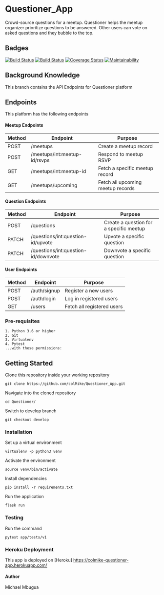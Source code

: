 # Questioner_App
Crowd-source questions for a meetup. Questioner helps the meetup organizer prioritize questions to be answered. Other users can vote on asked questions and they bubble to the top.

## Badges
[![Build Status](https://travis-ci.com/colMike/Questioner_App.svg?branch=develop)](https://travis-ci.com/colMike/Questioner_App)
[![Build Status](https://travis-ci.org/colMike/Questioner_App.svg?branch=develop)](https://travis-ci.org/colMike/Questioner_App)
[![Coverage Status](https://coveralls.io/repos/github/colMike/Questioner_App/badge.svg?branch=develop)](https://coveralls.io/github/colMike/Questioner_App?branch=develop)
[![Maintainability](https://api.codeclimate.com/v1/badges/50cb2021e6e046611714/maintainability)](https://codeclimate.com/github/colMike/Questioner_App/maintainability)


## Background Knowledge
This branch contains the API Endpoints for Questioner platform

## Endpoints
This platform has the following endpoints

#### Meetup Endpoints

Method | Endpoint | Purpose
--- | --- | ---
POST | /meetups | Create a meetup record
POST | /meetups/int:meetup-id/rsvps | Respond to meetup RSVP
GET | /meetups/int:meetup-id | Fetch a specific meetup record
GET | /meetups/upcoming | Fetch all upcoming meetup records

#### Question Endpoints

Method | Endpoint | Purpose
--- | --- | ---
POST | /questions | Create a question for a specific meetup
PATCH | /questions/int:question-id/upvote | Upvote a specific question
PATCH | /questions/int:question-id/downvote | Downvote a specific question

#### User Endpoints

Method | Endpoint | Purpose
--- | --- | ---
POST | /auth/signup | Register a new users
POST | /auth/login | Log in  registered users
GET | /users | Fetch all registered users


### Pre-requisites
```
1. Python 3.6 or higher
2. Git
3. Virtualenv
4. Pytest
...with these permissions:
```
## Getting Started

Clone this repository inside your working repository
```
git clone https://github.com/colMike/Questioner_App.git

```
Navigate into the cloned repository
```
cd Questioner/
```
Switch to develop branch
```
git checkout develop
```


### Installation
Set up a virtual environment

```
virtualenv -p python3 venv
```

Activate the environment

```
source venv/bin/activate
```
Install dependencies
```
pip install -r requirements.txt
```

Run the application
```
flask run
```

### Testing
Run the command
```
pytest app/tests/v1

```

### Heroku Deployment

This app is deployed on [Heroku] https://colmike-questioner-app.herokuapp.com/


#### Author 
Michael Mbugua
